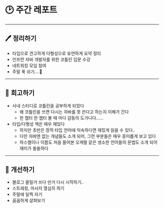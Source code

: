 # 🕑 주간 레포트

---

## 🖊 정리하기

- 타입으로 견고하게 다형성으로 유연하게 요약 정리
- 인프런 자바 개발자를 위한 코틀린 입문 수강
- 네트워킹 모임 참여
- 주말 푹 쉬기….🫠

---

## 💭 회고하기

- 사내 스터디로 코틀린을 공부하게 되었다
  - 왜 코틀린을 쓰면 다시는 자바를 못 쓴다고 하는지 이해가 간다
  - 한 챕터 한 챕터 볼 때 마다 감동의 도가니다……
- 타입/다형성 책은 매우 재밌다
  - 하지만 초반은 정적 타입 언어에 익숙하다면 재밌게 읽을 수 있다..
  - 다만 자바엔 없는 개념들도 소개 되어, 그런 부분들은 매우 흥미롭게 보고 있다
  - 하스켈이나 이름도 처음 들어본 오캐멀 같은 생소한 언어들의 문법도 소개 되어 재미가 쏠쏠하다

---

## 🥊 개선하기

- 블로그 올릴거 쓰다 만거 다시 시작하기..
- 스트레칭, 마사지 열심히 하기
- 주말에 일찍 자기
- 꼼꼼하게 살펴보기
